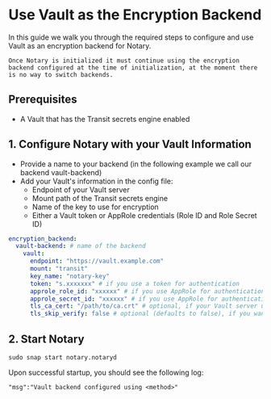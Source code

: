 # Use Vault as the Encryption Backend

In this guide we walk you through the required steps to configure and use Vault as an encryption backend for Notary.

```{note}
Once Notary is initialized it must continue using the encryption backend configured at the time of initialization, at the moment there is no way to switch backends.
```

## Prerequisites

* A Vault that has the Transit secrets engine enabled

## 1. Configure Notary with your Vault Information

* Provide a name to your backend (in the following example we call our backend vault-backend)
* Add your Vault's information in the config file:
  * Endpoint of your Vault server
  * Mount path of the Transit secrets engine
  * Name of the key to use for encryption
  * Either a Vault token or AppRole credentials (Role ID and Role Secret ID)

```yaml
encryption_backend:
  vault-backend: # name of the backend
    vault:
      endpoint: "https://vault.example.com"
      mount: "transit"
      key_name: "notary-key"
      token: "s.xxxxxxx" # if you use a token for authentication
      approle_role_id: "xxxxxx" # if you use AppRole for authentication
      approle_secret_id: "xxxxxx" # if you use AppRole for authentication
      tls_ca_cert: "/path/to/ca.crt" # optional, if your Vault server uses a CA not in your system's trust store.
      tls_skip_verify: false # optional (defaults to false), if you want to skip TLS certificate verification. It is strongly discouraged to set this to true outside of development environments.
```

## 2. Start Notary

```shell
sudo snap start notary.notaryd
```

Upon successful startup, you should see the following log:

```text
"msg":"Vault backend configured using <method>"
```
